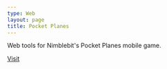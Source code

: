 ```yaml
---
type: Web
layout: page
title: Pocket Planes
---
```

Web tools for Nimblebit's Pocket Planes mobile game.

<a href="http://therustysnowman.com/proj/pocketplanes.php">Visit</a>
